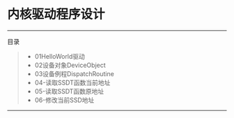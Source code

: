 # 内核驱动程序设计

------
目录
> * 01HelloWorld驱动
> * 02设备对象DeviceObject
> * 03设备例程DispatchRoutine
> * 04-读取SSDT函数当前地址
> * 05-读取SSDT函数原地址
> * 06-修改当前SSD地址
------
